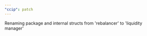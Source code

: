 ```yaml
---
"ccip": patch
---
```


Renaming package and internal structs from 'rebalancer' to 'liquidity manager'
